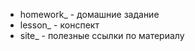 * homework_  - домашние задание
* lesson_    - конспект
* site_      - полезные ссылки по материалу
